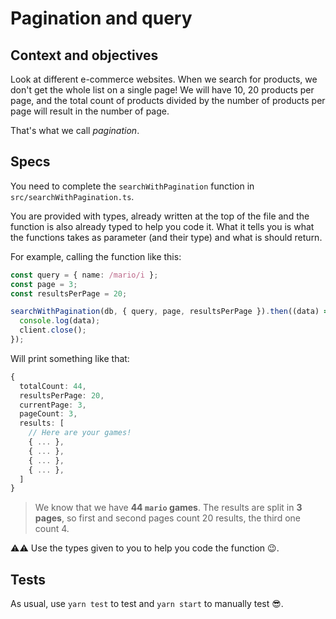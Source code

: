 # Pagination and query

## Context and objectives

Look at different e-commerce websites. When we search for products, we don't get the whole list on a single page! We will have 10, 20 products per page, and the total count of products divided by the number of products per page will result in the number of page.

That's what we call _pagination_.

## Specs

You need to complete the `searchWithPagination` function in `src/searchWithPagination.ts`.

You are provided with types, already written at the top of the file and the function is also already typed to help you code it. What it tells you is what the functions takes as parameter (and their type) and what is should return.

For example, calling the function like this:

```typescript
const query = { name: /mario/i };
const page = 3;
const resultsPerPage = 20;

searchWithPagination(db, { query, page, resultsPerPage }).then((data) => {
  console.log(data);
  client.close();
});
```

Will print something like that:

```typescript
{
  totalCount: 44,
  resultsPerPage: 20,
  currentPage: 3,
  pageCount: 3,
  results: [
    // Here are your games!
    { ... },
    { ... },
    { ... },
    { ... },
  ]
}
```
> We know that we have **44 `mario` games**. The results are split in **3 pages**, so first and second pages count 20 results, the third one count 4.

⚠️⚠️ Use the types given to you to help you code the function 😉.

## Tests

As usual, use `yarn test` to test and `yarn start` to manually test 😎.
